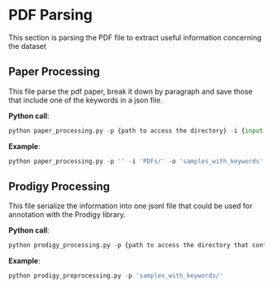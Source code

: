 # PDF Parsing
This section is parsing the PDF file to extract useful information concerning the dataset 

## Paper Processing

This file parse the pdf paper, break it down by paragraph and save those that include one of the keywords in a json file.

**Python call**:
```python
python paper_processing.py -p {path to access the directory} -i {input dir} -o {output dir} -t {number of threads}
```

**Example**:
```python
python paper_processing.py -p '' -i 'PDFs/' -o 'samples_with_keywords' -t 8
```
## Prodigy Processing

This file serialize the information into one jsonl file that could be used for annotation with the Prodigy library.

**Python call**:
```python
python prodigy_processing.py -p {path to access the directory that contains the docs created by the script above} -t {number of threads} -n {name we want to give to the generated file}
```

**Example**:
```python
python prodigy_preprocessing.py -p 'samples_with_keywords/'
```
